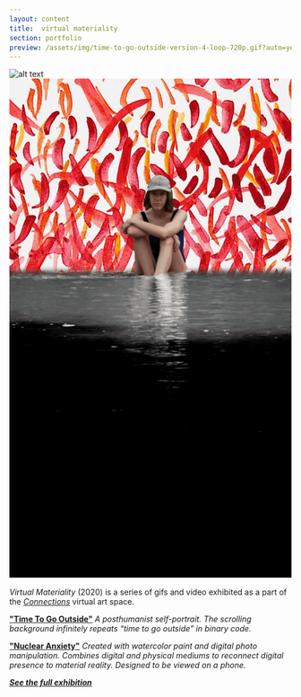 ```yaml
---
layout: content
title:  virtual materiality
section: portfolio
preview: /assets/img/time-to-go-outside-version-4-loop-720p.gif?auto=yes
---
```


![alt text](/assets/img/time-to-go-outside-version-4-loop-720p.gif)
![alt text](/assets/img/megan-river-gif---nuclear-anxiety.gif)

*Virtual Materiality* (2020) is a series of gifs and video exhibited as a part of the [*Connections*](http://www.connectionsartspace.com/our-mission) virtual art space.


[**"Time To Go Outside"**](https://static.wixstatic.com/media/3b49b4_26f18ce1e407409cb12cd9843acef3ca~mv2.gif)
*A posthumanist self-portrait. The scrolling background infinitely repeats “time to go outside” in binary code.*


[**"Nuclear Anxiety"**](http://www.connectionsartspace.com/virtual-materiality)
*Created with watercolor paint and digital photo manipulation. Combines digital and physical mediums to reconnect digital presence to material reality. Designed to be viewed on a phone.*


[***See the full exhibition***](http://www.connectionsartspace.com/virtual-materiality)